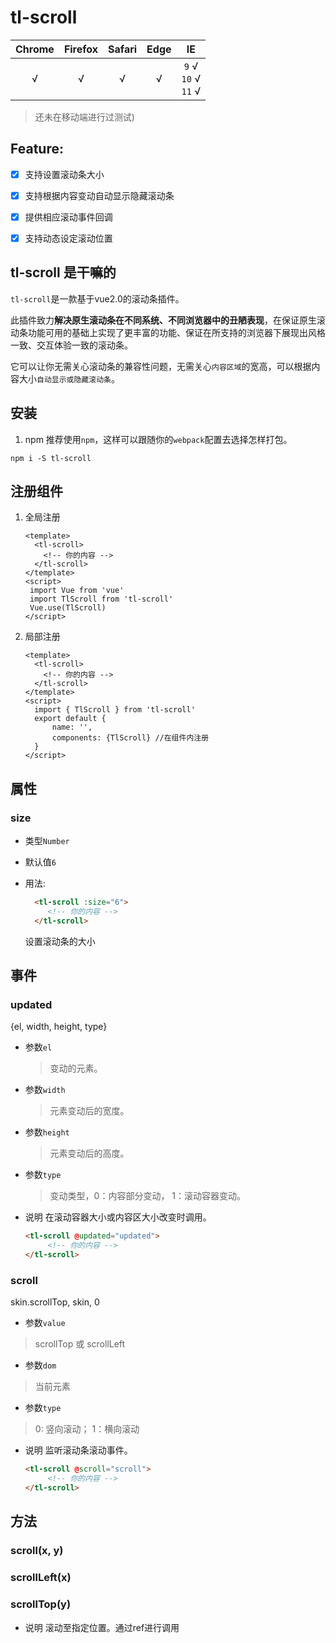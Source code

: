 tl-scroll
===

| Chrome | Firefox | Safari | Edge |               IE               |
| :----: | :-----: | :----: | :--: | :----------------------------: |
|   √    |    √    |   √    |  √   | `9`  √<br />`10` √<br />`11` √ |

> 还未在移动端进行过测试)

## Feature:
* [x] 支持设置滚动条大小
* [x] 支持根据内容变动自动显示隐藏滚动条
* [x] 提供相应滚动事件回调
* [x] 支持动态设定滚动位置


## tl-scroll 是干嘛的

`tl-scroll`是一款基于vue2.0的滚动条插件。

此插件致力**解决原生滚动条在不同系统、不同浏览器中的丑陋表现**，在保证原生滚动条功能可用的基础上实现了更丰富的功能、保证在所支持的浏览器下展现出风格一致、交互体验一致的滚动条。

它可以让你无需关心滚动条的兼容性问题，无需关心`内容区域`的宽高，可以根据内容大小`自动显示或隐藏滚动条`。


## 安装

1. npm
  推荐使用`npm`，这样可以跟随你的`webpack`配置去选择怎样打包。

  ```
  npm i -S tl-scroll
  ```

## 注册组件

1. 全局注册

   ```vue
   <template>
     <tl-scroll>
       <!-- 你的内容 -->
     </tl-scroll>
   </template>
   <script>
    import Vue from 'vue'
    import TlScroll from 'tl-scroll'
    Vue.use(TlScroll)
   </script>
   ```

2. 局部注册

   ```vue
   <template>
     <tl-scroll>
       <!-- 你的内容 -->
     </tl-scroll>
   </template>
   <script>
     import { TlScroll } from 'tl-scroll'
     export default {
         name: '',
         components: {TlScroll} //在组件内注册
     }
   </script>
   ```

## 属性

### size

* 类型`Number`

* 默认值`6`

* 用法:

  ```html
    <tl-scroll :size="6">
       <!-- 你的内容 -->
    </tl-scroll>
  ```

  设置滚动条的大小


## 事件

### updated
{el, width, height, type}
* 参数`el`

  > 变动的元素。

* 参数`width`

  > 元素变动后的宽度。

* 参数`height`

  > 元素变动后的高度。
  
* 参数`type`

  > 变动类型，0：内容部分变动， 1：滚动容器变动。

* 说明
  在滚动容器大小或内容区大小改变时调用。

  ```html
  <tl-scroll @updated="updated">
       <!-- 你的内容 -->
  </tl-scroll>
  ```

### scroll
skin.scrollTop, skin, 0
* 参数`value`

 > scrollTop 或 scrollLeft

* 参数`dom`

 > 当前元素

* 参数`type`

 > 0: 竖向滚动； 1：横向滚动

* 说明
  监听滚动条滚动事件。

  ```html
  <tl-scroll @scroll="scroll">
       <!-- 你的内容 -->
  </tl-scroll>
  ```


## 方法

### scroll(x, y)
### scrollLeft(x)
### scrollTop(y)

* 说明
  滚动至指定位置。通过ref进行调用